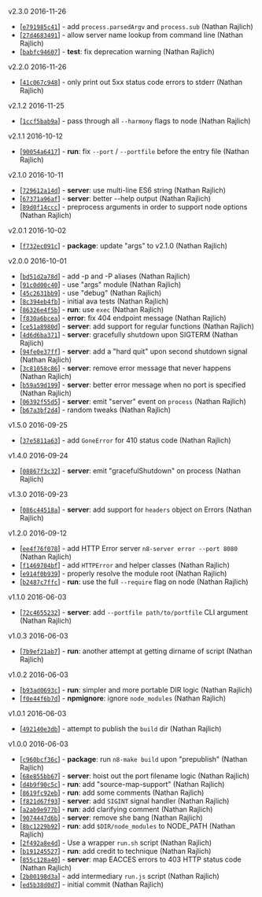 v2.3.0 2016-11-26

* [[`e791985c41`](https://github.com/TooTallNate/n8-server/commit/e791985c41)] - add `process.parsedArgv` and `process.sub` (Nathan Rajlich)
* [[`27d4683491`](https://github.com/TooTallNate/n8-server/commit/27d4683491)] - allow server name lookup from command line (Nathan Rajlich)
* [[`babfc94607`](https://github.com/TooTallNate/n8-server/commit/babfc94607)] - **test**: fix deprecation warning (Nathan Rajlich)

v2.2.0 2016-11-26

* [[`41c067c948`](https://github.com/TooTallNate/n8-server/commit/41c067c948)] - only print out 5xx status code errors to stderr (Nathan Rajlich)

v2.1.2 2016-11-25

* [[`1ccf5bab9a`](https://github.com/TooTallNate/n8-server/commit/1ccf5bab9a)] - pass through all `--harmony` flags to node (Nathan Rajlich)

v2.1.1 2016-10-12

* [[`90054a6417`](https://github.com/TooTallNate/n8-server/commit/90054a6417)] - **run**: fix `--port` / `--portfile` before the entry file (Nathan Rajlich)

v2.1.0 2016-10-11

* [[`729612a14d`](https://github.com/TooTallNate/n8-server/commit/729612a14d)] - **server**: use multi-line ES6 string (Nathan Rajlich)
* [[`67371a96af`](https://github.com/TooTallNate/n8-server/commit/67371a96af)] - **server**: better --help output (Nathan Rajlich)
* [[`89d0f14ccc`](https://github.com/TooTallNate/n8-server/commit/89d0f14ccc)] - preprocess arguments in order to support node options (Nathan Rajlich)

v2.0.1 2016-10-02

* [[`f732ec091c`](https://github.com/TooTallNate/n8-server/commit/f732ec091c)] - **package**: update "args" to v2.1.0 (Nathan Rajlich)

v2.0.0 2016-10-01

* [[`bd51d2a78d`](https://github.com/TooTallNate/n8-server/commit/bd51d2a78d)] - add -p and -P aliases (Nathan Rajlich)
* [[`91c0d00c40`](https://github.com/TooTallNate/n8-server/commit/91c0d00c40)] - use "args" module (Nathan Rajlich)
* [[`45c2631bb9`](https://github.com/TooTallNate/n8-server/commit/45c2631bb9)] - use "debug" (Nathan Rajlich)
* [[`8c394eb4fb`](https://github.com/TooTallNate/n8-server/commit/8c394eb4fb)] - initial ava tests (Nathan Rajlich)
* [[`86326e4f5b`](https://github.com/TooTallNate/n8-server/commit/86326e4f5b)] - **run**: use `exec` (Nathan Rajlich)
* [[`f830a6bcea`](https://github.com/TooTallNate/n8-server/commit/f830a6bcea)] - **error**: fix 404 endpoint message (Nathan Rajlich)
* [[`ce51a8980d`](https://github.com/TooTallNate/n8-server/commit/ce51a8980d)] - **server**: add support for regular functions (Nathan Rajlich)
* [[`4d6d6ba371`](https://github.com/TooTallNate/n8-server/commit/4d6d6ba371)] - **server**: gracefully shutdown upon SIGTERM (Nathan Rajlich)
* [[`94fe0e37ff`](https://github.com/TooTallNate/n8-server/commit/94fe0e37ff)] - **server**: add a "hard quit" upon second shutdown signal (Nathan Rajlich)
* [[`3c81058c86`](https://github.com/TooTallNate/n8-server/commit/3c81058c86)] - **server**: remove error message that never happens (Nathan Rajlich)
* [[`b59a59d199`](https://github.com/TooTallNate/n8-server/commit/b59a59d199)] - **server**: better error message when no port is specified (Nathan Rajlich)
* [[`06392f55d5`](https://github.com/TooTallNate/n8-server/commit/06392f55d5)] - **server**: emit "server" event on `process` (Nathan Rajlich)
* [[`b67a3bf2d4`](https://github.com/TooTallNate/n8-server/commit/b67a3bf2d4)] - random tweaks (Nathan Rajlich)

v1.5.0 2016-09-25

* [[`37e5811a63`](https://github.com/TooTallNate/n8-server/commit/37e5811a63)] - add `GoneError` for 410 status code (Nathan Rajlich)

v1.4.0 2016-09-24

* [[`08867f3c32`](https://github.com/TooTallNate/n8-server/commit/08867f3c32)] - **server**: emit "gracefulShutdown" on process (Nathan Rajlich)

v1.3.0 2016-09-23

* [[`086c44518a`](https://github.com/TooTallNate/n8-server/commit/086c44518a)] - **server**: add support for `headers` object on Errors (Nathan Rajlich)

v1.2.0 2016-09-12

* [[`ee4f76f078`](https://github.com/TooTallNate/n8-server/commit/ee4f76f078)] - add HTTP Error server `n8-server error --port 8080` (Nathan Rajlich)
* [[`f1469704bf`](https://github.com/TooTallNate/n8-server/commit/f1469704bf)] - add `HTTPError` and helper classes (Nathan Rajlich)
* [[`e914f0b939`](https://github.com/TooTallNate/n8-server/commit/e914f0b939)] - properly resolve the module root (Nathan Rajlich)
* [[`b2487c7ffc`](https://github.com/TooTallNate/n8-server/commit/b2487c7ffc)] - **run**: use the full `--require` flag on node (Nathan Rajlich)

v1.1.0 2016-06-03

* [[`72c4655232`](https://github.com/TooTallNate/n8-server/commit/72c4655232)] - **server**: add `--portfile path/to/portfile` CLI argument (Nathan Rajlich)

v1.0.3 2016-06-03

* [[`7b9ef21ab7`](https://github.com/TooTallNate/n8-server/commit/7b9ef21ab7)] - **run**: another attempt at getting dirname of script (Nathan Rajlich)

v1.0.2 2016-06-03

* [[`b93ad0693c`](https://github.com/TooTallNate/n8-server/commit/b93ad0693c)] - **run**: simpler and more portable DIR logic (Nathan Rajlich)
* [[`f0e44f6b7d`](https://github.com/TooTallNate/n8-server/commit/f0e44f6b7d)] - **npmignore**: ignore `node_modules` (Nathan Rajlich)

v1.0.1 2016-06-03

* [[`492140e3db`](https://github.com/TooTallNate/n8-server/commit/492140e3db)] - attempt to publish the `build` dir (Nathan Rajlich)

v1.0.0 2016-06-03

* [[`c960bcf36c`](https://github.com/TooTallNate/n8-server/commit/c960bcf36c)] - **package**: run `n8-make build` upon "prepublish" (Nathan Rajlich)
* [[`68e855bb67`](https://github.com/TooTallNate/n8-server/commit/68e855bb67)] - **server**: hoist out the port filename logic (Nathan Rajlich)
* [[`d4b9f90c5c`](https://github.com/TooTallNate/n8-server/commit/d4b9f90c5c)] - **run**: add "source-map-support" (Nathan Rajlich)
* [[`8619fc92eb`](https://github.com/TooTallNate/n8-server/commit/8619fc92eb)] - **run**: add some comments (Nathan Rajlich)
* [[`f821d67f93`](https://github.com/TooTallNate/n8-server/commit/f821d67f93)] - **server**: add `SIGINT` signal handler (Nathan Rajlich)
* [[`a2ab9e977b`](https://github.com/TooTallNate/n8-server/commit/a2ab9e977b)] - **run**: add clarifying comment (Nathan Rajlich)
* [[`9074447d6b`](https://github.com/TooTallNate/n8-server/commit/9074447d6b)] - **server**: remove she bang (Nathan Rajlich)
* [[`8bc1229b92`](https://github.com/TooTallNate/n8-server/commit/8bc1229b92)] - **run**: add `$DIR/node_modules` to NODE_PATH (Nathan Rajlich)
* [[`2f492a8e4d`](https://github.com/TooTallNate/n8-server/commit/2f492a8e4d)] - Use a wrapper `run.sh` script (Nathan Rajlich)
* [[`b191245527`](https://github.com/TooTallNate/n8-server/commit/b191245527)] - **run**: add credit to technique (Nathan Rajlich)
* [[`855c128a40`](https://github.com/TooTallNate/n8-server/commit/855c128a40)] - **server**: map EACCES errors to 403 HTTP status code (Nathan Rajlich)
* [[`2b00198d3a`](https://github.com/TooTallNate/n8-server/commit/2b00198d3a)] - add intermediary `run.js` script (Nathan Rajlich)
* [[`ed5b38d0d7`](https://github.com/TooTallNate/n8-server/commit/ed5b38d0d7)] - initial commit (Nathan Rajlich)
